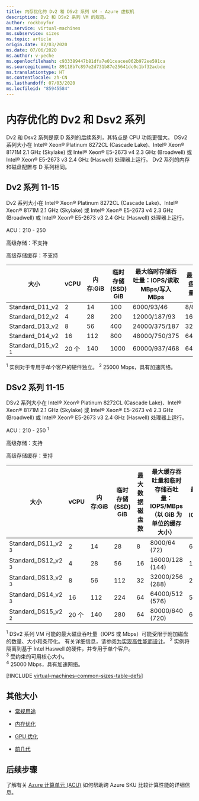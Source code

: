 ```yaml
---
title: 内存优化的 Dv2 和 DSv2 系列 VM - Azure 虚拟机
description: Dv2 和 DSv2 系列 VM 的规范。
author: rockboyfor
ms.service: virtual-machines
ms.subservice: sizes
ms.topic: article
origin.date: 02/03/2020
ms.date: 07/06/2020
ms.author: v-yeche
ms.openlocfilehash: c933389447b81dfa7e01ceacee062b972ee591ca
ms.sourcegitcommit: 89118b7c897e2d731b87e25641dc0c1bf32acbde
ms.translationtype: HT
ms.contentlocale: zh-CN
ms.lasthandoff: 07/03/2020
ms.locfileid: "85945584"
---
```

<!--Verified successfully-->
<!--Partical Content from verified-->
# <a name="memory-optimized-dv2-and-dsv2-series"></a>内存优化的 Dv2 和 Dsv2 系列

Dv2 和 Dsv2 系列是原 D 系列的后续系列，其特点是 CPU 功能更强大。 DSv2 系列大小在 Intel® Xeon® Platinum 8272CL (Cascade Lake)、Intel® Xeon® 8171M 2.1 GHz (Skylake) 或 Intel® Xeon® E5-2673 v4 2.3 GHz (Broadwell) 或 Intel® Xeon® E5-2673 v3 2.4 GHz (Haswell) 处理器上运行。 Dv2 系列的内存和磁盘配置与 D 系列相同。

## <a name="dv2-series-11-15"></a>Dv2 系列 11-15

Dv2 系列大小在 Intel® Xeon® Platinum 8272CL (Cascade Lake)、Intel® Xeon® 8171M 2.1 GHz (Skylake) 或 Intel® Xeon® E5-2673 v4 2.3 GHz (Broadwell) 或 Intel® Xeon® E5-2673 v3 2.4 GHz (Haswell) 处理器上运行。

ACU：210 - 250

高级存储：不支持

高级存储缓存：不支持

| 大小 | vCPU | 内存:GiB | 临时存储 (SSD) GiB | 最大临时存储吞吐量：IOPS/读取 MBps/写入 MBps | 最大数据磁盘数/吞吐量：IOPS | 最大 NIC 数/预期网络带宽 (Mbps) |
|---|---|---|---|---|---|---|
| Standard_D11_v2 | 2  | 14  | 100 | 6000/93/46    | 8/8x500   | 2/1500  |
| Standard_D12_v2 | 4  | 28  | 200 | 12000/187/93  | 16/16x500 | 4/3000  |
| Standard_D13_v2 | 8  | 56  | 400 | 24000/375/187 | 32/32x500 | 8/6000  |
| Standard_D14_v2 | 16 | 112 | 800 | 48000/750/375 | 64/64x500 | 8/12000 |
| Standard_D15_v2 <sup>1</sup> | 20 个 | 140 | 1000 | 60000/937/468 | 64/64x500 | 8/25000 <sup>2</sup> |

<!-- Please acknowledge that Dv2 Max Disk Count are 8,16,32,64,64 -->

<sup>1</sup> 实例对于专用于单个客户的硬件独立。
<sup>2</sup> 25000 Mbps，具有加速网络。

## <a name="dsv2-series-11-15"></a>DSv2 系列 11-15

DSv2 系列大小在 Intel® Xeon® Platinum 8272CL (Cascade Lake)、Intel® Xeon® 8171M 2.1 GHz (Skylake) 或 Intel® Xeon® E5-2673 v4 2.3 GHz (Broadwell) 或 Intel® Xeon® E5-2673 v3 2.4 GHz (Haswell) 处理器上运行。

ACU：210 - 250 <sup>1</sup>

高级存储：支持

高级存储缓存：支持

| 大小 | vCPU | 内存:GiB | 临时存储 (SSD) GiB | 最大数据磁盘数 | 最大缓存吞吐量和临时存储吞吐量：IOPS/MBps（以 GiB 为单位的缓存大小） | 最大非缓存磁盘吞吐量：IOPS/MBps | 最大 NIC 数/预期网络带宽 (Mbps) |
| --- | --- | --- | --- | --- | --- | --- | --- |
| Standard_DS11_v2 <sup>3</sup> | 2  | 14  | 28  | 8  | 8000/64 (72)    | 6400/96   | 2/1500  |
| Standard_DS12_v2 <sup>3</sup> | 4  | 28  | 56  | 16 | 16000/128 (144) | 12800/192 | 4/3000  |
| Standard_DS13_v2 <sup>3</sup> | 8  | 56  | 112 | 32 | 32000/256 (288) | 25600/384 | 8/6000  |
| Standard_DS14_v2 <sup>3</sup> | 16 | 112 | 224 | 64 | 64000/512 (576) | 51200/768 | 8/12000 |
| Standard_DS15_v2 <sup>2</sup> | 20 个 | 140 | 280 | 64 | 80000/640 (720) | 64000/960 | 8/25000 <sup>4</sup> |

<!-- Please acknowledge that DSv2 Max Disk Count are 8,16,32,64,64 -->

<sup>1</sup> DSv2 系列 VM 可能的最大磁盘吞吐量（IOPS 或 Mbps）可能受限于附加磁盘的数量、大小和条带化。  有关详细信息，请参阅[为实现高性能而设计](./windows/premium-storage-performance.md)。
<sup>2</sup> 实例将隔离到基于 Intel Haswell 的硬件，并专用于单个客户。  
<sup>3</sup> 受约束的可用核心大小。  
<sup>4</sup> 25000 Mbps，具有加速网络。

[!INCLUDE [virtual-machines-common-sizes-table-defs](../../includes/virtual-machines-common-sizes-table-defs.md)]

## <a name="other-sizes"></a>其他大小

- [常规用途](sizes-general.md)
- [内存优化](sizes-memory.md)
    
    <!--Not Available on - [Storage optimized](sizes-storage.md)-->
    
- [GPU 优化](sizes-gpu.md)
    
    <!--Not Available on - [High performance compute](sizes-hpc.md)-->
    
- [前几代](sizes-previous-gen.md)

## <a name="next-steps"></a>后续步骤

了解有关 [Azure 计算单元 (ACU)](acu.md) 如何帮助跨 Azure SKU 比较计算性能的详细信息。

<!-- Update_Description: update meta properties, wording update, update link -->